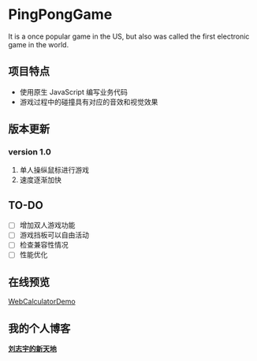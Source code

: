# PingPongGame
It is a once popular game in the US, but also was called the first electronic game in the world.

## 项目特点
* 使用原生 JavaScript 编写业务代码
* 游戏过程中的碰撞具有对应的音效和视觉效果

## 版本更新
### version 1.0

1. 单人操纵鼠标进行游戏
2. 速度逐渐加快

## TO-DO

- [ ] 增加双人游戏功能
- [ ] 游戏挡板可以自由活动
- [ ] 检查兼容性情况
- [ ] 性能优化

## 在线预览
[WebCalculatorDemo](http://barryliu1995.studio/WebCalculatorDemo/index.html)


## 我的个人博客
**[刘志宇的新天地](http://barryliu1995.studio/)**
